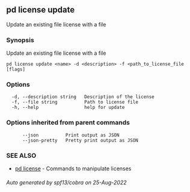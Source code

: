 ## pd license update

Update an existing file license with a file

### Synopsis

Update an existing file license with a file

```
pd license update <name> -d <description> -f <path_to_license_file [flags]
```

### Options

```
  -d, --description string   Description of the license
  -f, --file string          Path to license file
  -h, --help                 help for update
```

### Options inherited from parent commands

```
      --json          Print output as JSON
      --json-pretty   Pretty print output as JSON
```

### SEE ALSO

* [pd license](/docs/commands/pd_license.html)	 - Commands to manipulate licenses

###### Auto generated by spf13/cobra on 25-Aug-2022
